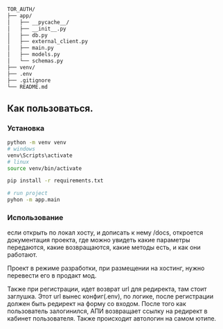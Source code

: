 ```bash
TOR_AUTH/
├── app/
│   ├── __pycache__/
│   ├── __init__.py
│   ├── db.py
│   ├── external_client.py
│   ├── main.py
│   ├── models.py
│   └── schemas.py
├── venv/
├── .env
├── .gitignore
└── README.md
```
## Как пользоваться.

### Установка
```bash
python -m venv venv
# windows
venv\Scripts\activate
# linux
source venv/bin/activate

pip install -r requirements.txt

# run project
pyhon -m app.main
```

### Использование

если открыть по локал хосту, и дописать к нему /docs, откроется документация проекта, где можно увидеть какие параметры передаются, какие возвращаются, какие методы есть, и как они работают.

Проект в режиме разработки, при размещении на хостинг, нужно перевести его в продакт мод.

Также при регистрации, идет возврат url для редиректа, там стоит заглушка. Этот url вынес конфиг(.env), по логике, после регистрации должен быть редирект на форму со входом. 
После того как пользователь залогинился, АПИ возвращает ссылку на редирект в кабинет пользователя. Также происходит автологин на самом ютипе.